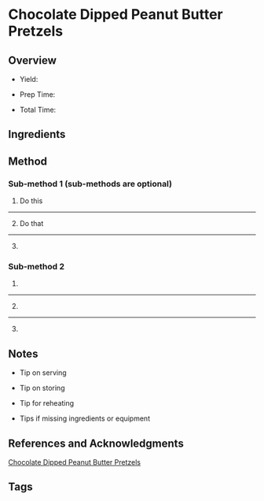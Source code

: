 # Chocolate Dipped Peanut Butter Pretzels

## Overview

- Yield:

- Prep Time:

- Total Time:

## Ingredients



## Method

### Sub-method 1 (sub-methods are optional)

1. Do this
---
2. Do that
---
3.

### Sub-method 2

1.
---
2.
---
3.

## Notes

- Tip on serving

- Tip on storing

- Tip for reheating

- Tips if missing ingredients or equipment

## References and Acknowledgments

[Chocolate Dipped Peanut Butter Pretzels](https://www.julieseatsandtreats.com/chocolate-dipped-peanut-butter-pretzels/)

## Tags


